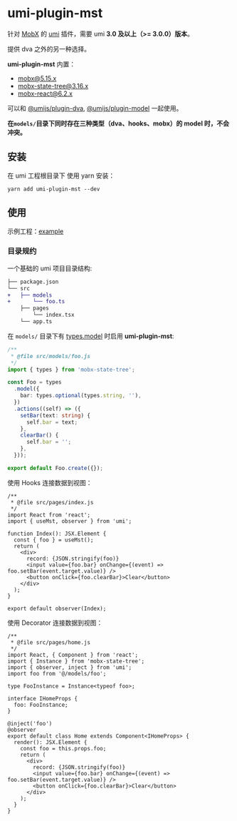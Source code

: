 # umi-plugin-mst

针对 [MobX](https://mobx.js.org) 的 [umi](https://umijs.org/) 插件，需要 umi **3.0 及以上（>= 3.0.0）版本**。

提供 dva 之外的另一种选择。

**umi-plugin-mst** 内置：

- [mobx@5.15.x](https://mobx.js.org)
- [mobx-state-tree@3.16.x](https://mobx-state-tree.js.org)
- [mobx-react@6.2.x](https://github.com/mobxjs/mobx-react)

可以和 [@umijs/plugin-dva](https://umijs.org/zh-CN/plugins/plugin-dva), [@umijs/plugin-model](https://umijs.org/zh-CN/plugins/plugin-model) 一起使用。

**在`models/`目录下同时存在三种类型（dva、hooks、mobx）的 model 时，不会冲突。**

## 安装

在 umi 工程根目录下 使用 yarn 安装：

```npm
yarn add umi-plugin-mst --dev
```

## 使用

示例工程：[example](/example)

### 目录规约

一个基础的 umi 项目目录结构:

```diff
├── package.json
└── src
+   ├── models
+       └── foo.ts
    ├── pages
        └── index.tsx
    └── app.ts
```

在 `models/` 目录下有 [types.model](https://mobx-state-tree.js.org/concepts/trees) 时启用 **umi-plugin-mst**:

```typescript
/**
 * @file src/models/foo.js
 */
import { types } from 'mobx-state-tree';

const Foo = types
  .model({
    bar: types.optional(types.string, ''),
  })
  .actions((self) => ({
    setBar(text: string) {
      self.bar = text;
    },
    clearBar() {
      self.bar = '';
    },
  }));

export default Foo.create({});
```

使用 Hooks 连接数据到视图：

```tsx
/**
 * @file src/pages/index.js
 */
import React from 'react';
import { useMst, observer } from 'umi';

function Index(): JSX.Element {
  const { foo } = useMst();
  return (
    <div>
      record: {JSON.stringify(foo)}
      <input value={foo.bar} onChange={(event) => foo.setBar(event.target.value)} />
      <button onClick={foo.clearBar}>Clear</button>
    </div>
  );
}

export default observer(Index);
```

使用 Decorator 连接数据到视图：

```tsx
/**
 * @file src/pages/home.js
 */
import React, { Component } from 'react';
import { Instance } from 'mobx-state-tree';
import { observer, inject } from 'umi';
import foo from '@/models/foo';

type FooInstance = Instance<typeof foo>;

interface IHomeProps {
  foo: FooInstance;
}

@inject('foo')
@observer
export default class Home extends Component<IHomeProps> {
  render(): JSX.Element {
    const foo = this.props.foo;
    return (
      <div>
        record: {JSON.stringify(foo)}
        <input value={foo.bar} onChange={(event) => foo.setBar(event.target.value)} />
        <button onClick={foo.clearBar}>Clear</button>
      </div>
    );
  }
}
```
